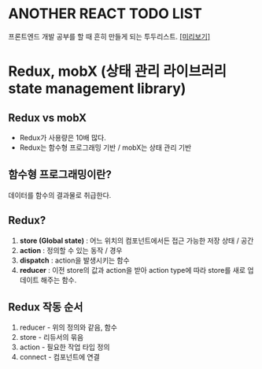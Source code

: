 # ANOTHER REACT TODO LIST

프론트엔드 개발 공부를 할 때 흔히 만들게 되는 투두리스트. [[미리보기]](https://fc3-basic.surge.sh)


# Redux, mobX (상태 관리 라이브러리 state management library)
## Redux vs mobX
- Redux가 사용량은 10배 많다.
- Redux는 함수형 프로그래밍 기반 / mobX는 상태 관리 기반

## 함수형 프로그래밍이란?
데이터를 함수의 결과물로 취급한다.

## Redux?
1. **store (Global state)** : 어느 위치의 컴포넌트에서든 접근 가능한 저장 상태 / 공간
2. **action** : 정의할 수 있는 동작 / 경우
3. **dispatch** : action을 발생시키는 함수
4. **reducer** : 이전 store의 값과 action을 받아 action type에 따라 store를 새로 업데이트 해주는 함수.

## Redux 작동 순서
1. reducer - 위의 정의와 같음, 함수
2. store - 리듀서의 묶음
3. action - 필요한 작업 타입 정의
4. connect - 컴포넌트에 연결
